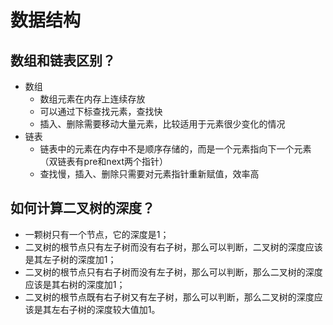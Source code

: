 # 数据结构

## 数组和链表区别？

- 数组
	- 数组元素在内存上连续存放
	- 可以通过下标查找元素，查找快
	- 插入、删除需要移动大量元素，比较适用于元素很少变化的情况
- 链表
	- 链表中的元素在内存中不是顺序存储的，而是一个元素指向下一个元素（双链表有pre和next两个指针）
	- 查找慢，插入、删除只需要对元素指针重新赋值，效率高

## 如何计算二叉树的深度？

- 一颗树只有一个节点，它的深度是1；
- 二叉树的根节点只有左子树而没有右子树，那么可以判断，二叉树的深度应该是其左子树的深度加1；
- 二叉树的根节点只有右子树而没有左子树，那么可以判断，那么二叉树的深度应该是其右树的深度加1；
- 二叉树的根节点既有右子树又有左子树，那么可以判断，那么二叉树的深度应该是其左右子树的深度较大值加1。
